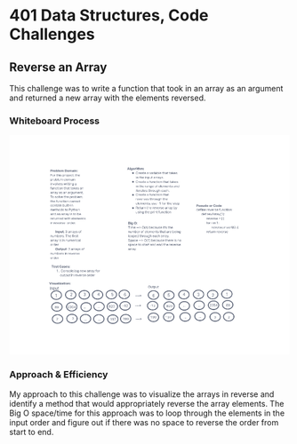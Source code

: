 # 401 Data Structures, Code Challenges

## Reverse an Array

This challenge was to write a function that took in an array as an argument and returned a new array with the elements reversed.

### Whiteboard Process

![Whiteboard image](./array-reverse/assets/array-reverse.png)

### Approach & Efficiency

My approach to this challenge was to visualize the arrays in reverse and identify a method that would appropriately reverse the array elements. The Big O space/time for this approach was to loop through the elements in the input order and figure out if there was no space to reverse the order from start to end.
